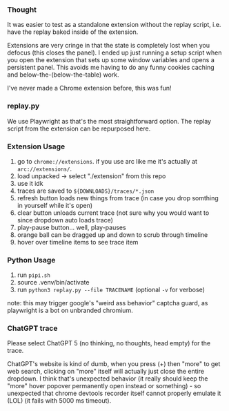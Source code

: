 ### Thought

It was easier to test as a standalone extension without the replay script, i.e. have the replay baked inside of the extension.

Extensions are very cringe in that the state is completely lost when you defocus (this closes the panel). I ended up just running a setup script when you open the extension that sets up some window variables and opens a persistent panel. This avoids me having to do any funny cookies caching and below-the-(below-the-table) work.

I've never made a Chrome extension before, this was fun!

### replay.py

We use Playwright as that's the most straightforward option. The replay script from the extension can be repurposed here.

### Extension Usage

1. go to `chrome://extensions`. if you use arc like me it's actually at `arc://extensions/`.
2. load unpacked -> select "./extension" from this repo
3. use it idk
4. traces are saved to `${DOWNLOADS}/traces/*.json`
5. refresh button loads new things from trace (in case you drop somthing in yourself while it's open)
6. clear button unloads current trace (not sure why you would want to since dropdown auto loads trace)
7. play-pause button... well, play-pauses
8. orange ball can be dragged up and down to scrub through timeline
9. hover over timeline items to see trace item

### Python Usage

1. run `pipi.sh`
2. source .venv/bin/activate
3. run `python3 replay.py --file TRACENAME` (optional `-v` for verbose)

note: this may trigger google's "weird ass behavior" captcha guard, as playwright is a bot on unbranded chromium.

### ChatGPT trace

Please select ChatGPT 5 (no thinking, no thoughts, head empty) for the trace.

ChatGPT's website is kind of dumb, when you press (+) then "more" to get web search, clicking on "more" itself will actually just close the entire dropdown. I think that's unexpected behavior (it really should keep the "more" hover popover permanently open instead or something) - so unexpected that chrome devtools recorder itself cannot properly emulate it (LOL) (it fails with 5000 ms timeout).
